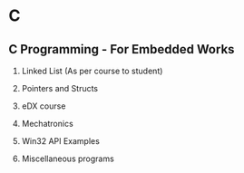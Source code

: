 # C

## C Programming - For Embedded Works

1. Linked List (As per course to student)

2. Pointers and Structs

3. eDX course

4. Mechatronics

5. Win32 API Examples

6. Miscellaneous programs